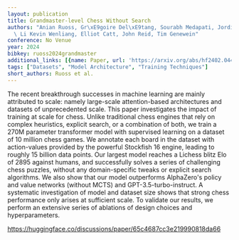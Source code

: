 ```yaml
---
layout: publication
title: Grandmaster-level Chess Without Search
authors: "Anian Ruoss, Gr\xE9goire Del\xE9tang, Sourabh Medapati, Jordi Grau-moya,\
  \ Li Kevin Wenliang, Elliot Catt, John Reid, Tim Genewein"
conference: No Venue
year: 2024
bibkey: ruoss2024grandmaster
additional_links: [{name: Paper, url: 'https://arxiv.org/abs/hf2402.04494'}]
tags: ["Datasets", "Model Architecture", "Training Techniques"]
short_authors: Ruoss et al.
---
```

The recent breakthrough successes in machine learning are mainly attributed to scale: namely large-scale attention-based architectures and datasets of unprecedented scale. This paper investigates the impact of training at scale for chess. Unlike traditional chess engines that rely on complex heuristics, explicit search, or a combination of both, we train a 270M parameter transformer model with supervised learning on a dataset of 10 million chess games. We annotate each board in the dataset with action-values provided by the powerful Stockfish 16 engine, leading to roughly 15 billion data points. Our largest model reaches a Lichess blitz Elo of 2895 against humans, and successfully solves a series of challenging chess puzzles, without any domain-specific tweaks or explicit search algorithms. We also show that our model outperforms AlphaZero's policy and value networks (without MCTS) and GPT-3.5-turbo-instruct. A systematic investigation of model and dataset size shows that strong chess performance only arises at sufficient scale. To validate our results, we perform an extensive series of ablations of design choices and hyperparameters.

https://huggingface.co/discussions/paper/65c4687cc3e219990818da66